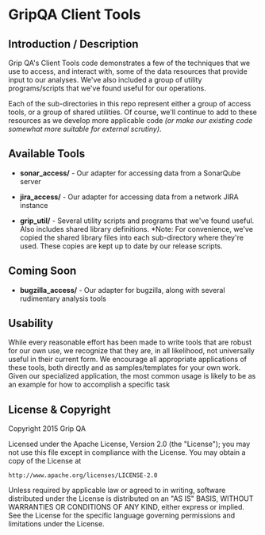 GripQA Client Tools
=========================

Introduction / Description
----------------------

Grip QA's Client Tools code demonstrates a few of the techniques that we use
to access, and interact with, some
of the data resources that provide input to our analyses. We've also included
a group of utility programs/scripts that we've found useful for our operations.

Each of the sub-directories in this repo represent either a group of access
tools, or a group of shared utilities. Of course, we'll continue to add to
these resources as we
develop more applicable code *(or make our existing code somewhat more suitable
for external scrutiny)*.

Available Tools
----------------------

* **sonar_access/** - Our adapter for accessing data from a SonarQube server

* **jira_access/** - Our adapter for accessing data from a network JIRA instance

* **grip_util/** - Several utility scripts and programs that we've found useful.
  Also includes shared library definitions. *Note: For convenience, we've copied
the shared library files into each sub-directory where they're used. These
copies are kept up to date by our release scripts.

Coming Soon
----------------------

* **bugzilla_access/** - Our adapter for bugzilla, along with several rudimentary
analysis tools

Usability
----------------------

While every reasonable effort has been made to write tools that are robust for
our own use, we recognize that they are, in all likelihood, not universally
useful in their current form. We encourage all appropriate applications of these
tools,
both directly and as samples/templates for your own work. Given our specialized
application, the most common usage is likely to be as an example for how to
accomplish a specific task

License & Copyright
----------------------

Copyright 2015 Grip QA

Licensed under the Apache License, Version 2.0 (the "License");
you may not use this file except in compliance with the License.
You may obtain a copy of the License at

    http://www.apache.org/licenses/LICENSE-2.0

Unless required by applicable law or agreed to in writing, software
distributed under the License is distributed on an "AS IS" BASIS,
WITHOUT WARRANTIES OR CONDITIONS OF ANY KIND, either express or implied.
See the License for the specific language governing permissions and
limitations under the License.
